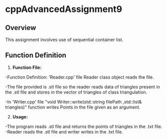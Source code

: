 # cppAdvancedAssignment9
 
## Overview
 
This assignment involves use of sequential container list.
 
## Function Definition
 
1. **Function File:**

-Function Definition: 'Reader.cpp' file Reader class object reads the file.

-The file provided is .stl file so the reader reads data of triangles present in the .stl file and stores in the vector of triangles of class triangulation.

-In 'Writer.cpp' file "void Writer::write(std::string filePath ,std::list<Triangle>& triangles)" function writes Points in the file given as an argument.

2. **Usage:**

-The program reads .stl file and returns the points of triangles in the .txt file.
-Reader reads the .stl file and writer writes in the .txt file.

